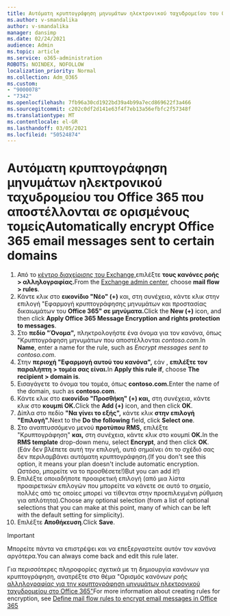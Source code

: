 ```yaml
---
title: Αυτόματη κρυπτογράφηση μηνυμάτων ηλεκτρονικού ταχυδρομείου του Office 365 που αποστέλλονται σε ορισμένους τομείς
ms.author: v-smandalika
author: v-smandalika
manager: dansimp
ms.date: 02/24/2021
audience: Admin
ms.topic: article
ms.service: o365-administration
ROBOTS: NOINDEX, NOFOLLOW
localization_priority: Normal
ms.collection: Adm_O365
ms.custom:
- "9000078"
- "7342"
ms.openlocfilehash: 7fb96a30cd1922bd39a4b99a7ecd869622f3a466
ms.sourcegitcommit: c202c0df2d141e63f4f7eb13a56efbfc2f57348f
ms.translationtype: MT
ms.contentlocale: el-GR
ms.lasthandoff: 03/05/2021
ms.locfileid: "50524874"
---
```

# <a name="automatically-encrypt-office-365-email-messages-sent-to-certain-domains"></a><span data-ttu-id="36f75-102">Αυτόματη κρυπτογράφηση μηνυμάτων ηλεκτρονικού ταχυδρομείου του Office 365 που αποστέλλονται σε ορισμένους τομείς</span><span class="sxs-lookup"><span data-stu-id="36f75-102">Automatically encrypt Office 365 email messages sent to certain domains</span></span>

1. <span data-ttu-id="36f75-103">Από το [κέντρο διαχείρισης του Exchange,](https://outlook.office365.com/ecp/)επιλέξτε **τους κανόνες ροής > αλληλογραφίας.**</span><span class="sxs-lookup"><span data-stu-id="36f75-103">From the [Exchange admin center](https://outlook.office365.com/ecp/), choose **mail flow > rules**.</span></span> 
2. <span data-ttu-id="36f75-104">Κάντε κλικ στο **εικονίδιο "Νέο" (+)** και, στη συνέχεια, κάντε κλικ στην επιλογή "Εφαρμογή κρυπτογράφησης μηνυμάτων και προστασίας δικαιωμάτων του **Office 365" σε μηνύματα.**</span><span class="sxs-lookup"><span data-stu-id="36f75-104">Click the **New (+)** icon, and then click **Apply Office 365 Message Encryption and rights protection to messages**.</span></span>
3. <span data-ttu-id="36f75-105">Στο **πεδίο "Όνομα",** πληκτρολογήστε ένα όνομα για τον κανόνα, όπως "Κρυπτογράφηση μηνυμάτων που αποστέλλονται *contoso.com.*</span><span class="sxs-lookup"><span data-stu-id="36f75-105">In **Name**, enter a name for the rule, such as *Encrypt messages sent to contoso.com*.</span></span>
4. <span data-ttu-id="36f75-106">Στην **περιοχή "Εφαρμογή αυτού του κανόνα",** εάν , **επιλέξτε τον παραλήπτη > τομέα σας είναι.**</span><span class="sxs-lookup"><span data-stu-id="36f75-106">In **Apply this rule if**, choose **The recipient > domain is**.</span></span> 
5. <span data-ttu-id="36f75-107">Εισαγάγετε το όνομα του τομέα, όπως **contoso.com.**</span><span class="sxs-lookup"><span data-stu-id="36f75-107">Enter the name of the domain, such as **contoso.com**.</span></span>
6. <span data-ttu-id="36f75-108">Κάντε κλικ στο **εικονίδιο "Προσθήκη" (+) και,** στη συνέχεια, κάντε κλικ στο **κουμπί OK.**</span><span class="sxs-lookup"><span data-stu-id="36f75-108">Click the **Add (+)** icon, and then click **OK**.</span></span>
7. <span data-ttu-id="36f75-109">Δίπλα στο πεδίο **"Να γίνει το εξής",** κάντε κλικ **στην επιλογή "Επιλογή".**</span><span class="sxs-lookup"><span data-stu-id="36f75-109">Next to the **Do the following** field, click **Select one**.</span></span> 
8. <span data-ttu-id="36f75-110">Στο αναπτυσσόμενο μενού **προτύπου RMS,** επιλέξτε "Κρυπτογράφηση" **και,** στη συνέχεια, κάντε κλικ στο κουμπί **OK.**</span><span class="sxs-lookup"><span data-stu-id="36f75-110">In the **RMS template** drop-down menu, select **Encrypt**, and then click **OK**.</span></span> <span data-ttu-id="36f75-111">(Εάν δεν βλέπετε αυτή την επιλογή, αυτό σημαίνει ότι το σχέδιό σας δεν περιλαμβάνει αυτόματη κρυπτογράφηση.</span><span class="sxs-lookup"><span data-stu-id="36f75-111">(If you don't see this option, it means your plan doesn't include automatic encryption.</span></span> <span data-ttu-id="36f75-112">Ωστόσο, μπορείτε να το προσθέσετε!)</span><span class="sxs-lookup"><span data-stu-id="36f75-112">But you can add it!)</span></span>
9. <span data-ttu-id="36f75-113">Επιλέξτε οποιαδήποτε προαιρετική επιλογή (από μια λίστα προαιρετικών επιλογών που μπορείτε να κάνετε σε αυτό το σημείο, πολλές από τις οποίες μπορεί να τίθενται στην προεπιλεγμένη ρύθμιση για απλότητα).</span><span class="sxs-lookup"><span data-stu-id="36f75-113">Choose any optional selection (from a list of optional selections that you can make at this point, many of which can be left with the default setting for simplicity).</span></span>
10. <span data-ttu-id="36f75-114">Επιλέξτε **Αποθήκευση**.</span><span class="sxs-lookup"><span data-stu-id="36f75-114">Click **Save**.</span></span>

> [!IMPORTANT]
> <span data-ttu-id="36f75-115">Μπορείτε πάντα να επιστρέψει και να επεξεργαστείτε αυτόν τον κανόνα αργότερα.</span><span class="sxs-lookup"><span data-stu-id="36f75-115">You can always come back and edit this rule later.</span></span>

<span data-ttu-id="36f75-116">Για περισσότερες πληροφορίες σχετικά με τη δημιουργία κανόνων για κρυπτογράφηση, ανατρέξτε στο θέμα "Ορισμός κανόνων ροής [αλληλογραφίας για την κρυπτογράφηση μηνυμάτων ηλεκτρονικού ταχυδρομείου στο Office 365"](https://docs.microsoft.com/microsoft-365/compliance/define-mail-flow-rules-to-encrypt-email)</span><span class="sxs-lookup"><span data-stu-id="36f75-116">For more information about creating rules for encryption, see [Define mail flow rules to encrypt email messages in Office 365](https://docs.microsoft.com/microsoft-365/compliance/define-mail-flow-rules-to-encrypt-email)</span></span>